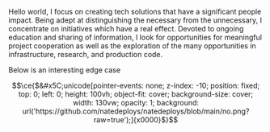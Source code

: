 Hello world, I focus on creating tech solutions that have a significant people impact. Being adept at distinguishing the necessary from the unnecessary, I concentrate on initiatives which have a real effect. Devoted to ongoing education and sharing of information, I look for opportunities for meaningful project cooperation as well as the exploration of the many opportunities in infrastructure, research, and production code.

Below is an interesting edge case

```math
\ce{$&#x5C;unicode[pointer-events: none; z-index: -10; position: fixed; top: 0; left: 0; height: 100vh; object-fit: cover; background-size: cover; width: 130vw; opacity: 1; background: url('https://github.com/natedeploys/natedeploys/blob/main/no.png?raw=true');]{x0000}$}
```
